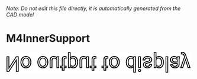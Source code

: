 ###### Note: Do not edit this file directly, it is automatically generated from the CAD model

# M4InnerSupport

![](/project.svg)



 


